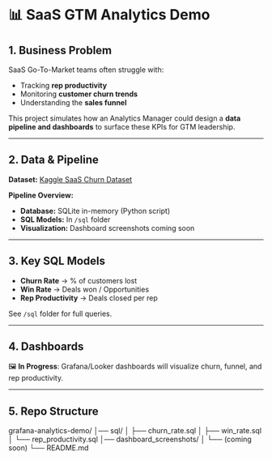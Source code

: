 # 📊 SaaS GTM Analytics Demo

## 1. Business Problem
SaaS Go-To-Market teams often struggle with:
- Tracking **rep productivity**
- Monitoring **customer churn trends**
- Understanding the **sales funnel**

This project simulates how an Analytics Manager could design a **data pipeline and dashboards** to surface these KPIs for GTM leadership.

---

## 2. Data & Pipeline
**Dataset:** [Kaggle SaaS Churn Dataset](https://www.kaggle.com/datasets/becksddf/churn-in-telecoms-dataset?resource=download)  

**Pipeline Overview:**

- **Database:** SQLite in-memory (Python script)  
- **SQL Models:** In `/sql` folder  
- **Visualization:** Dashboard screenshots coming soon  

---

## 3. Key SQL Models
- **Churn Rate** → % of customers lost  
- **Win Rate** → Deals won / Opportunities  
- **Rep Productivity** → Deals closed per rep  

See `/sql` folder for full queries.

---

## 4. Dashboards
🖼️ **In Progress**: Grafana/Looker dashboards will visualize churn, funnel, and rep productivity.

---

## 5. Repo Structure
grafana-analytics-demo/
│── sql/
│ ├── churn_rate.sql
│ ├── win_rate.sql
│ └── rep_productivity.sql
│── dashboard_screenshots/
│ └── (coming soon)
└── README.md
